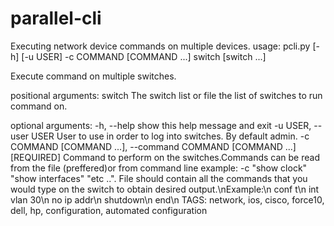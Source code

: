 # parallel-cli
Executing network device commands on multiple devices.
usage: pcli.py [-h] [-u USER] -c COMMAND [COMMAND ...] switch [switch ...]

Execute command on multiple switches.

positional arguments:
  switch                The switch list or file the list of switches to run command on.

optional arguments:
  -h, --help            show this help message and exit
  -u USER, --user USER  User to use in order to log into switches. By default admin.
  -c COMMAND [COMMAND ...], --command COMMAND [COMMAND ...]
                        [REQUIRED] Command to perform on the switches.Commands can be read from the file (preffered)or from command line example: -c "show clock" "show interfaces" "etc ..".
                        File should contain all the commands that you would type on the switch to obtain desired output.\nExample:\n
                            conf t\n
                            int vlan 30\n
                            no ip addr\n
                            shutdown\n
                            end\n
TAGS: network, ios, cisco, force10, dell, hp, configuration, automated configuration
